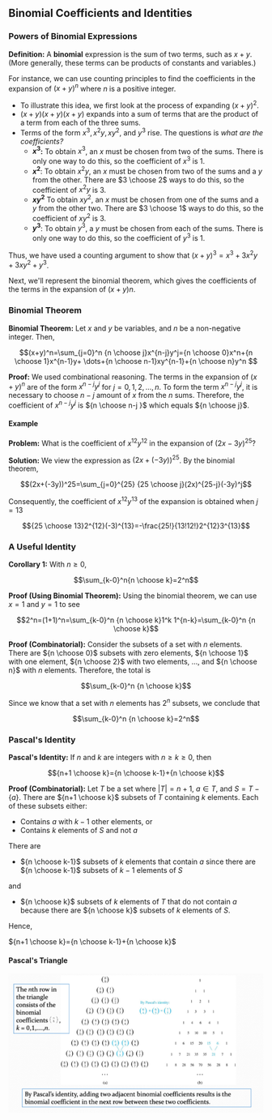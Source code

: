 ## Binomial Coefficients and Identities

### Powers of Binomial Expressions

**Definition:** A **binomial** expression is the sum of two terms, such as $x+y$. (More generally, these terms can be products of constants and variables.)

For instance, we can use counting principles to find the coefficients in the expansion of $(x+y)^n$ where $n$ is a positive integer.
- To illustrate this idea, we first look at the process of expanding $(x+y)^2$.
- $(x+y)(x+y)(x+y)$ expands into a sum of terms that are the product of a term from each of the three sums.
- Terms of the form $x^3,x^2y,xy^2$, and $y^3$ rise. The questions is _what are the coefficients?_
  - **$x^3$:** To obtain $x^3$, an $x$ must be chosen from two of the sums. There is only one way to do this, so the coefficient of $x^3$ is 1.
  - **$x^2$**: To obtain $x^2y$, an $x$ must be chosen from two of the sums and a $y$ from the other. There are $3 \choose 2$ ways to do this, so the coefficient of $x^2y$ is 3.
  - **$xy^2$** To obtain $xy^2$, an $x$ must be chosen from one of the sums and a $y$ from the other two. There are $3 \choose 1$ ways to do this, so the coefficient of $xy^2$ is 3.
  - **$y^3$**: To obtain $y^3$, a $y$ must be chosen from each of the sums. There is only one way to do this, so the coefficient of $y^3$ is 1.

Thus, we have used a counting argument to show that $(x+y)^3=x^3+3x^2y+3xy^2+y^3$.

Next, we'll represent the binomial theorem, which gives the coefficients of the terms in the expansion of $(x+y)n$.

### Binomial Theorem

**Binomial Theorem:** Let $x$ and $y$ be variables, and $n$ be a non-negative integer. Then,

$$(x+y)^n=\sum_{j=0}^n {n \choose j}x^{n-j}y^j={n \choose 0}x^n+{n \choose 1}x^{n-1}y+ \dots+{n \choose n-1}xy^{n-1}+{n \choose n}y^n $$

**Proof:** We used combinational reasoning. The terms in the expansion of $(x+y)^n$ are of the form $x^{n-j}y^j$ for $j=0,1,2, \dots, n$. To form the term $x^{n-j}y^j$, it is necessary to choose $n-j$ amount of $x$ from the $n$ sums. Therefore, the coefficient of $x^{n-j}y^j$ is ${n \choose n-j }$ which equals ${n \choose j}$.

#### Example

**Problem:** What is the coefficient of $x^{12}y^{12}$ in the expansion of $(2x-3y)^25$?

**Solution:** We view the expression as $(2x+(-3y))^25$. By the binomial theorem,

$$(2x+(-3y))^25=\sum_{j=0}^{25} {25 \choose j}(2x)^{25-j}(-3y)^j$$

Consequently, the coefficient of $x^{12}y^{13}$ of the expansion is obtained when $j=13$

$${25 \choose 13}2^{12}(-3)^{13}=-\frac{25!}{13!12!}2^{12}3^{13}$$

### A Useful Identity

**Corollary 1:** With $n \geq 0$,

$$\sum_{k-0}^n{n \choose k}=2^n$$

**Proof (Using Binomial Theorem):** Using the binomial theorem, we can use $x=1$ and $y=1$ to see

$$2^n=(1+1)^n=\sum_{k-0}^n {n \choose k}1^k 1^{n-k}=\sum_{k-0}^n {n \choose k}$$

**Proof (Combinatorial):** Consider the subsets of a set with $n$ elements. There are ${n \choose 0}$ subsets with zero elements, ${n \choose 1}$ with one element, ${n \choose 2}$ with two elements, $\dots$, and ${n \choose n}$ with $n$ elements. Therefore, the total is

$$\sum_{k-0}^n {n \choose k}$$

Since we know that a set with $n$ elements has $2^n$ subsets, we conclude that

$$\sum_{k-0}^n {n \choose k}=2^n$$

### Pascal's Identity

**Pascal's Identity:** If $n$ and $k$ are integers with $n \geq k \geq 0$, then

$${n+1 \choose k}={n \choose k-1}+{n \choose k}$$

**Proof (Combinatorial):** Let $T$ be a set where $|T| = n+1,~a \in T$, and $S=T-\{a\}$. There are ${n+1 \choose k}$ subsets of $T$ containing $k$ elements. Each of these subsets either:

- Contains $a$ with $k-1$ other elements, or
- Contains $k$ elements of $S$ and not $a$

There are

- ${n \choose k-1}$ subsets of $k$ elements that contain $a$ since there are ${n \choose k-1}$ subsets of $k-1$ elements of $S$

and

- ${n \choose k}$ subsets of $k$ elements of $T$ that do not contain $a$ because there are ${n \choose k}$  subsets of $k$ elements of $S$.

Hence,

${n+1 \choose k}={n \choose k-1}+{n \choose k}$

#### Pascal's Triangle

![](./Resources/pascals-triangle.png)

